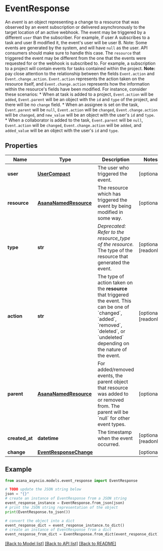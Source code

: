 # EventResponse

An *event* is an object representing a change to a resource that was observed by an event subscription or delivered asynchronously to the target location of an active webhook.  The event may be triggered by a different `user` than the subscriber. For example, if user A subscribes to a task and user B modified it, the event's user will be user B. Note: Some events are generated by the system, and will have `null` as the user. API consumers should make sure to handle this case.  The `resource` that triggered the event may be different from the one that the events were requested for or the webhook is subscribed to. For example, a subscription to a project will contain events for tasks contained within the project.  **Note:** pay close attention to the relationship between the fields `Event.action` and `Event.change.action`. `Event.action` represents the action taken on the resource itself, and `Event.change.action` represents how the information within the resource's fields have been modified.  For instance, consider these scenarios:   * When at task is added to a project, `Event.action` will be `added`, `Event.parent` will be an object with the `id` and `type` of the project, and there will be no `change` field.   * When an assignee is set on the task, `Event.parent` will be `null`, `Event.action` will be `changed`, `Event.change.action` will be `changed`, and `new_value` will be an object with the user's `id` and `type`.   * When a collaborator is added to the task, `Event.parent` will be `null`, `Event.action` will be `changed`, `Event.change.action` will be `added`, and `added_value` will be an object with the user's `id` and `type`.

## Properties

Name | Type | Description | Notes
------------ | ------------- | ------------- | -------------
**user** | [**UserCompact**](UserCompact.md) | The user who triggered the event. | [optional] 
**resource** | [**AsanaNamedResource**](AsanaNamedResource.md) | The resource which has triggered the event by being modified in some way. | [optional] 
**type** | **str** | *Deprecated: Refer to the resource_type of the resource.* The type of the resource that generated the event. | [optional] [readonly] 
**action** | **str** | The type of action taken on the **resource** that triggered the event.  This can be one of &#x60;changed&#x60;, &#x60;added&#x60;, &#x60;removed&#x60;, &#x60;deleted&#x60;, or &#x60;undeleted&#x60; depending on the nature of the event. | [optional] [readonly] 
**parent** | [**AsanaNamedResource**](AsanaNamedResource.md) | For added/removed events, the parent object that resource was added to or removed from. The parent will be &#x60;null&#x60; for other event types. | [optional] 
**created_at** | **datetime** | The timestamp when the event occurred. | [optional] [readonly] 
**change** | [**EventResponseChange**](EventResponseChange.md) |  | [optional] 

## Example

```python
from asana_asyncio.models.event_response import EventResponse

# TODO update the JSON string below
json = "{}"
# create an instance of EventResponse from a JSON string
event_response_instance = EventResponse.from_json(json)
# print the JSON string representation of the object
print(EventResponse.to_json())

# convert the object into a dict
event_response_dict = event_response_instance.to_dict()
# create an instance of EventResponse from a dict
event_response_from_dict = EventResponse.from_dict(event_response_dict)
```
[[Back to Model list]](../README.md#documentation-for-models) [[Back to API list]](../README.md#documentation-for-api-endpoints) [[Back to README]](../README.md)


